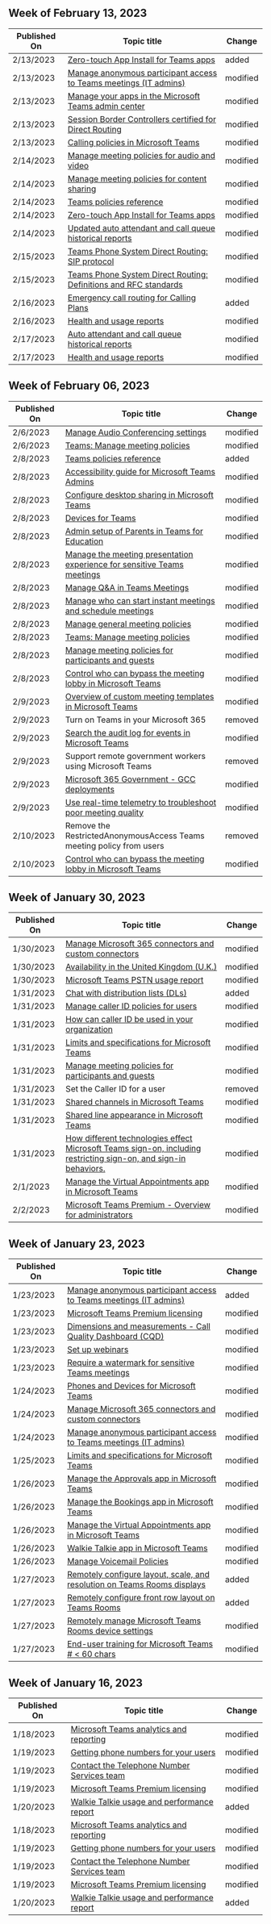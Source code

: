 <!-- This file is generated automatically each week. Changes made to this file will be overwritten.-->



## Week of February 13, 2023


| Published On |Topic title | Change |
|------|------------|--------|
| 2/13/2023 | [Zero-touch App Install for Teams apps](/MicrosoftTeams/zero-touch-app-install) | added |
| 2/13/2023 | [Manage anonymous participant access to Teams meetings (IT admins)](/MicrosoftTeams/anonymous-users-in-meetings) | modified |
| 2/13/2023 | [Manage your apps in the Microsoft Teams admin center](/MicrosoftTeams/manage-apps) | modified |
| 2/13/2023 | [Session Border Controllers certified for Direct Routing](/MicrosoftTeams/direct-routing-border-controllers) | modified |
| 2/13/2023 | [Calling policies in Microsoft Teams](/MicrosoftTeams/teams-calling-policy) | modified |
| 2/14/2023 | [Manage meeting policies for audio and video](/MicrosoftTeams/meeting-policies-audio-and-video) | modified |
| 2/14/2023 | [Manage meeting policies for content sharing](/MicrosoftTeams/meeting-policies-content-sharing) | modified |
| 2/14/2023 | [Teams policies reference](/MicrosoftTeams/settings-policies-reference) | modified |
| 2/14/2023 | [Zero-touch App Install for Teams apps](/MicrosoftTeams/zero-touch-app-install) | modified |
| 2/14/2023 | [Updated auto attendant and call queue historical reports](/MicrosoftTeams/aa-cq-cqd-historical-reports) | modified |
| 2/15/2023 | [Teams Phone System Direct Routing: SIP protocol](/MicrosoftTeams/direct-routing-protocols-sip) | modified |
| 2/15/2023 | [Teams Phone System Direct Routing: Definitions and RFC standards](/MicrosoftTeams/direct-routing-protocols) | modified |
| 2/16/2023 | [Emergency call routing for Calling Plans](/MicrosoftTeams/emergency-calling-availability) | added |
| 2/16/2023 | [Health and usage reports](/MicrosoftTeams/rooms/health-and-usage-reports) | modified |
| 2/17/2023 | [Auto attendant and call queue historical reports](/MicrosoftTeams/aa-cq-cqd-historical-reports) | modified |
| 2/17/2023 | [Health and usage reports](/MicrosoftTeams/rooms/health-and-usage-reports) | modified |


## Week of February 06, 2023


| Published On |Topic title | Change |
|------|------------|--------|
| 2/6/2023 | [Manage Audio Conferencing settings](/MicrosoftTeams/manage-the-audio-conferencing-settings-for-my-organization-in-teams) | modified |
| 2/6/2023 | [Teams: Manage meeting policies](/MicrosoftTeams/meeting-policies-in-teams) | modified |
| 2/8/2023 | [Teams policies reference](/MicrosoftTeams/settings-policies-reference) | added |
| 2/8/2023 | [Accessibility guide for Microsoft Teams Admins](/MicrosoftTeams/accessibility-guide-admin) | modified |
| 2/8/2023 | [Configure desktop sharing in Microsoft Teams](/MicrosoftTeams/configure-desktop-sharing) | modified |
| 2/8/2023 | [Devices for Teams](/MicrosoftTeams/devices/teams-ip-phones) | modified |
| 2/8/2023 | [Admin setup of Parents in Teams for Education](/MicrosoftTeams/edu-parents-app) | modified |
| 2/8/2023 | [Manage the meeting presentation experience for sensitive Teams meetings](/MicrosoftTeams/manage-meeting-presentation-experience) | modified |
| 2/8/2023 | [Manage Q&A in Teams Meetings](/MicrosoftTeams/manage-qna-for-teams) | modified |
| 2/8/2023 | [Manage who can start instant meetings and schedule meetings](/MicrosoftTeams/manage-who-can-schedule-meetings) | modified |
| 2/8/2023 | [Manage general meeting policies](/MicrosoftTeams/meeting-policies-in-teams-general) | modified |
| 2/8/2023 | [Teams: Manage meeting policies](/MicrosoftTeams/meeting-policies-in-teams) | modified |
| 2/8/2023 | [Manage meeting policies for participants and guests](/MicrosoftTeams/meeting-policies-participants-and-guests) | modified |
| 2/8/2023 | [Control who can bypass the meeting lobby in Microsoft Teams](/MicrosoftTeams/who-can-bypass-meeting-lobby) | modified |
| 2/9/2023 | [Overview of custom meeting templates in Microsoft Teams](/MicrosoftTeams/custom-meeting-templates-overview) | modified |
| 2/9/2023 | Turn on Teams in your Microsoft 365 | removed |
| 2/9/2023 | [Search the audit log for events in Microsoft Teams](/MicrosoftTeams/audit-log-events) | modified |
| 2/9/2023 | Support remote government workers using Microsoft Teams | removed |
| 2/9/2023 | [Microsoft 365 Government - GCC deployments](/MicrosoftTeams/plan-for-government-gcc) | modified |
| 2/9/2023 | [Use real-time telemetry to troubleshoot poor meeting quality](/MicrosoftTeams/use-real-time-telemetry-to-troubleshoot-poor-meeting-quality) | modified |
| 2/10/2023 | Remove the RestrictedAnonymousAccess Teams meeting policy from users | removed |
| 2/10/2023 | [Control who can bypass the meeting lobby in Microsoft Teams](/MicrosoftTeams/who-can-bypass-meeting-lobby) | modified |


## Week of January 30, 2023


| Published On |Topic title | Change |
|------|------------|--------|
| 1/30/2023 | [Manage Microsoft 365 connectors and custom connectors](/MicrosoftTeams/office-365-custom-connectors) | modified |
| 1/30/2023 | [Availability in the United Kingdom (U.K.)](/MicrosoftTeams/country-and-region-availability-for-audio-conferencing-and-calling-plans/availability-in-the-united-kingdom-u-k) | modified |
| 1/30/2023 | [Microsoft Teams PSTN usage report](/MicrosoftTeams/teams-analytics-and-reports/pstn-usage-report) | modified |
| 1/31/2023 | [Chat with distribution lists (DLs)](/MicrosoftTeams/chat-with-distribution-lists) | added |
| 1/31/2023 | [Manage caller ID policies for users](/MicrosoftTeams/caller-id-policies) | modified |
| 1/31/2023 | [How can caller ID be used in your organization](/MicrosoftTeams/how-can-caller-id-be-used-in-your-organization) | modified |
| 1/31/2023 | [Limits and specifications for Microsoft Teams](/MicrosoftTeams/limits-specifications-teams) | modified |
| 1/31/2023 | [Manage meeting policies for participants and guests](/MicrosoftTeams/meeting-policies-participants-and-guests) | modified |
| 1/31/2023 | Set the Caller ID for a user | removed |
| 1/31/2023 | [Shared channels in Microsoft Teams](/MicrosoftTeams/shared-channels) | modified |
| 1/31/2023 | [Shared line appearance in Microsoft Teams](/MicrosoftTeams/shared-line-appearance) | modified |
| 1/31/2023 | [How different technologies effect Microsoft Teams sign-on, including restricting sign-on, and sign-in behaviors.](/MicrosoftTeams/sign-in-teams) | modified |
| 2/1/2023 | [Manage the Virtual Appointments app in Microsoft Teams](/MicrosoftTeams/manage-virtual-appointments-app) | modified |
| 2/2/2023 | [Microsoft Teams Premium - Overview for administrators](/MicrosoftTeams/enhanced-teams-experience) | modified |


## Week of January 23, 2023


| Published On |Topic title | Change |
|------|------------|--------|
| 1/23/2023 | [Manage anonymous participant access to Teams meetings (IT admins)](/MicrosoftTeams/anonymous-users-in-meetings) | added |
| 1/23/2023 | [Microsoft Teams Premium licensing](/MicrosoftTeams/teams-add-on-licensing/licensing-enhance-teams) | modified |
| 1/23/2023 | [Dimensions and measurements - Call Quality Dashboard (CQD)](/MicrosoftTeams/dimensions-and-measures-available-in-call-quality-dashboard) | modified |
| 1/23/2023 | [Set up webinars](/MicrosoftTeams/set-up-webinars) | modified |
| 1/23/2023 | [Require a watermark for sensitive Teams meetings](/MicrosoftTeams/watermark-meeting-content-video) | modified |
| 1/24/2023 | [Phones and Devices for Microsoft Teams](/MicrosoftTeams/devices/usb-devices) | modified |
| 1/24/2023 | [Manage Microsoft 365 connectors and custom connectors](/MicrosoftTeams/office-365-custom-connectors) | modified |
| 1/24/2023 | [Manage anonymous participant access to Teams meetings (IT admins)](/MicrosoftTeams/anonymous-users-in-meetings) | modified |
| 1/25/2023 | [Limits and specifications for Microsoft Teams](/MicrosoftTeams/limits-specifications-teams) | modified |
| 1/26/2023 | [Manage the Approvals app in Microsoft Teams](/MicrosoftTeams/approval-admin) | modified |
| 1/26/2023 | [Manage the Bookings app in Microsoft Teams](/MicrosoftTeams/bookings-app-admin) | modified |
| 1/26/2023 | [Manage the Virtual Appointments app in Microsoft Teams](/MicrosoftTeams/manage-virtual-appointments-app) | modified |
| 1/26/2023 | [Walkie Talkie app in Microsoft Teams](/MicrosoftTeams/walkie-talkie) | modified |
| 1/26/2023 | [Manage Voicemail Policies](/MicrosoftTeams/manage-voicemail-policies) | modified |
| 1/27/2023 | [Remotely configure layout, scale, and resolution on Teams Rooms displays](/MicrosoftTeams/rooms/manage-front-room-scale-res) | added |
| 1/27/2023 | [Remotely configure front row layout on Teams Rooms](/MicrosoftTeams/rooms/manage-front-row) | added |
| 1/27/2023 | [Remotely manage Microsoft Teams Rooms device settings](/MicrosoftTeams/rooms/xml-config-file) | modified |
| 1/27/2023 | [End-user training for Microsoft Teams # < 60 chars](/MicrosoftTeams/instructor-led-training-teams-landing-page) | modified |


## Week of January 16, 2023


| Published On |Topic title | Change |
|------|------------|--------|
| 1/18/2023 | [Microsoft Teams analytics and reporting](/MicrosoftTeams/teams-analytics-and-reports/teams-reporting-reference) | modified |
| 1/19/2023 | [Getting phone numbers for your users](/MicrosoftTeams/getting-phone-numbers-for-your-users) | modified |
| 1/19/2023 | [Contact the Telephone Number Services team](/MicrosoftTeams/manage-phone-numbers-for-your-organization/contact-tns-service-desk) | modified |
| 1/19/2023 | [Microsoft Teams Premium licensing](/MicrosoftTeams/teams-add-on-licensing/licensing-enhance-teams) | modified |
| 1/20/2023 | [Walkie Talkie usage and performance report](/MicrosoftTeams/teams-analytics-and-reports/walkie-talkie-usage-report) | added |
| 1/18/2023 | [Microsoft Teams analytics and reporting](/MicrosoftTeams/teams-analytics-and-reports/teams-reporting-reference) | modified |
| 1/19/2023 | [Getting phone numbers for your users](/MicrosoftTeams/getting-phone-numbers-for-your-users) | modified |
| 1/19/2023 | [Contact the Telephone Number Services team](/MicrosoftTeams/manage-phone-numbers-for-your-organization/contact-tns-service-desk) | modified |
| 1/19/2023 | [Microsoft Teams Premium licensing](/MicrosoftTeams/teams-add-on-licensing/licensing-enhance-teams) | modified |
| 1/20/2023 | [Walkie Talkie usage and performance report](/MicrosoftTeams/teams-analytics-and-reports/walkie-talkie-usage-report) | added |
